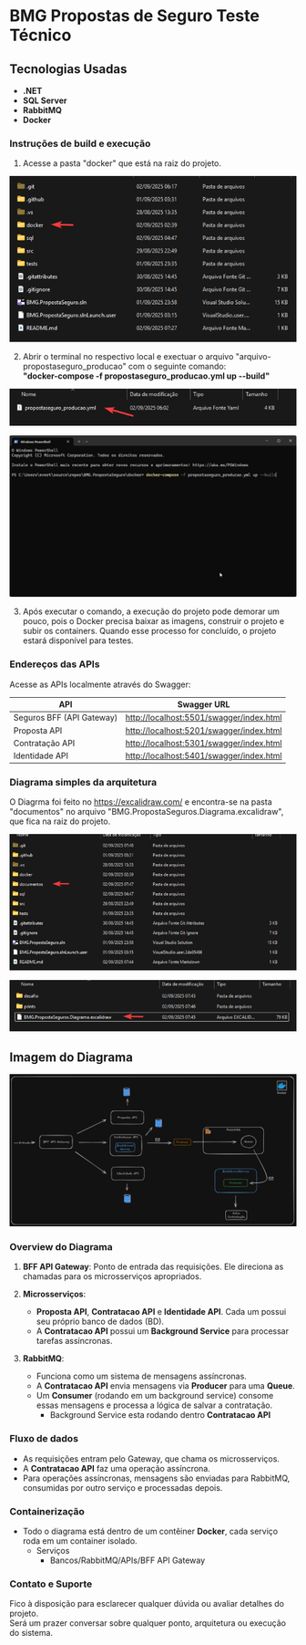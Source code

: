 # BMG Propostas de Seguro Teste Técnico

## Tecnologias Usadas

- **.NET** 
- **SQL Server**
- **RabbitMQ**
- **Docker**
  
###  Instruções de build e execução

1) Acesse a pasta "docker" que está na raiz do projeto.

![Descrição da imagem](https://github.com/evertongmdr/BMG.PropostaSeguro/blob/master/documentos/prints/pasta-docker.png)

2) Abrir o terminal no respectivo local e exectuar o arquivo "arquivo-propostaseguro_producao" com o seguinte comando:<br>
**"docker-compose -f propostaseguro_producao.yml up --build"**

![Descrição da imagem](documentos/prints/arquivo-propostaseguro_producao.png)

![Descrição da imagem](documentos/prints/rodando-comando-docker.png)

3) Após executar o comando, a execução do projeto pode demorar um pouco, pois o Docker precisa baixar as imagens, construir o projeto e subir os containers.
Quando esse processo for concluído, o projeto estará disponível para testes.


### Endereços das APIs

Acesse as APIs localmente através do Swagger:

| API                        | Swagger URL                                      |
|----------------------------|-------------------------------------------------|
| Seguros BFF (API Gateway)  | [http://localhost:5501/swagger/index.html](http://localhost:5501/swagger/index.html) |
| Proposta API               | [http://localhost:5201/swagger/index.html](http://localhost:5201/swagger/index.html) |
| Contratação API            | [http://localhost:5301/swagger/index.html](http://localhost:5301/swagger/index.html) |
| Identidade API             | [http://localhost:5401/swagger/index.html](http://localhost:5401/swagger/index.html) |


### Diagrama simples da arquitetura

O Diagrma foi feito no https://excalidraw.com/ e encontra-se na pasta "documentos" no arquivo "BMG.PropostaSeguros.Diagrama.excalidraw", que fica na raiz do projeto.

![Descrição da imagem](https://github.com/evertongmdr/BMG.PropostaSeguro/blob/master/documentos/prints/pasta-documento.png)

![Descrição da imagem](https://github.com/evertongmdr/BMG.PropostaSeguro/blob/master/documentos/prints/nome-diagrama.png)


## Imagem do Diagrama

![Descrição da imagem](https://github.com/evertongmdr/BMG.PropostaSeguro/blob/master/documentos/prints/diagrama-arquitetura-simples.png)

### Overview do Diagrama

 1) **BFF API Gateway**: Ponto de entrada das requisições. Ele direciona as chamadas para os microsserviços apropriados.

2) **Microsserviços**:
   - **Proposta API**, **Contratacao API** e **Identidade API**. Cada um possui seu próprio banco de dados (BD).
   - A **Contratacao API** possui um **Background Service** para processar tarefas assíncronas.

3) **RabbitMQ**:
   - Funciona como um sistema de mensagens assíncronas.
   - A **Contratacao API** envia mensagens via **Producer** para uma **Queue**.
   - Um **Consumer** (rodando em um background service) consome essas mensagens e processa a lógica de salvar a contratação.
      - Background Service esta rodando dentro **Contratacao API** 

### Fluxo de dados
- As requisições entram pelo Gateway, que chama os microsserviços.
- A **Contratacao API** faz uma operação assíncrona.
- Para operações assíncronas, mensagens são enviadas para RabbitMQ, consumidas por outro serviço e processadas depois.

### Containerização
- Todo o diagrama está dentro de um contêiner **Docker**, cada serviço roda em um container isolado.
  - Serviços
    - Bancos/RabbitMQ/APIs/BFF API Gateway

### Contato e Suporte

Fico à disposição para esclarecer qualquer dúvida ou avaliar detalhes do projeto.  
Será um prazer conversar sobre qualquer ponto, arquitetura ou execução do sistema.


